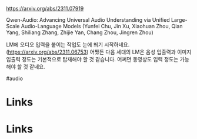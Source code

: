 https://arxiv.org/abs/2311.07919

Qwen-Audio: Advancing Universal Audio Understanding via Unified Large-Scale Audio-Language Models (Yunfei Chu, Jin Xu, Xiaohuan Zhou, Qian Yang, Shiliang Zhang, Zhijie Yan, Chang Zhou, Jingren Zhou)

LM에 오디오 입력을 붙이는 작업도 눈에 띄기 시작하네요. (https://arxiv.org/abs/2311.06753) 어쨌든 다음 세대의 LM은 음성 입출력과 이미지 입출력 정도는 기본적으로 탑재해야 할 것 같습니다. 어쩌면 동영상도 입력 정도는 가능해야 할 것 같네요.

#audio

# Links

# Links

